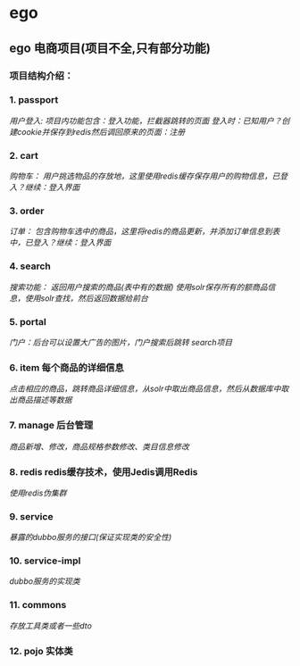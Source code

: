 # ego
## ego 电商项目(项目不全,只有部分功能)
### 项目结构介绍：
### 1. passport 
*用户登入: 项目内功能包含：登入功能，拦截器跳转的页面  登入时：已知用户？创建cookie并保存到redis然后调回原来的页面：注册*
### 2. cart 
*购物车： 用户挑选物品的存放地，这里使用redis缓存保存用户的购物信息，已登入？继续：登入界面*
### 3. order 
*订单： 包含购物车选中的商品，这里将redis的商品更新，并添加订单信息到表中，已登入？继续：登入界面*
### 4. search  
*搜索功能： 返回用户搜索的商品(表中有的数据)  使用solr保存所有的额商品信息，使用solr查找，然后返回数据给前台*
### 5. portal  
*门户：后台可以设置大广告的图片，门户搜索后跳转 search项目*
### 6. item 每个商品的详细信息
*点击相应的商品，跳转商品详细信息，从solr中取出商品信息，然后从数据库中取出商品描述等数据*
### 7. manage 后台管理 
*商品新增、修改，商品规格参数修改、类目信息修改*
### 8. redis redis缓存技术，使用Jedis调用Redis
*使用redis伪集群*
### 9. service 
*暴露的dubbo服务的接口(保证实现类的安全性)*
### 10. service-impl 
*dubbo服务的实现类*
### 11. commons 
*存放工具类或者一些dto*
### 12. pojo 实体类
